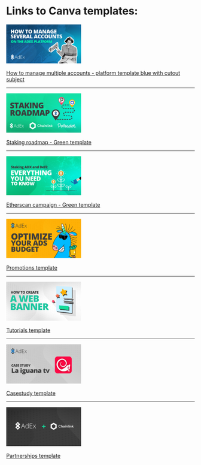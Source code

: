 **<h1>Links to Canva templates:</h1>**

<a href="https://www.canva.com/design/DAEH9e2OaII/share/preview?token=XkznY3NGXDPH4W6eaOPTvw&role=EDITOR&utm_content=DAEH9e2OaII&utm_campaign=designshare&utm_medium=link&utm_source=sharebutton"><img src="/artwork/featured%20image%20templates/How%20to%20manage%20several%20accounts2.png" width="200"></a>

[How to manage multiple accounts - platform template blue with cutout subject](https://www.canva.com/design/DAEH9e2OaII/share/preview?token=XkznY3NGXDPH4W6eaOPTvw&role=EDITOR&utm_content=DAEH9e2OaII&utm_campaign=designshare&utm_medium=link&utm_source=sharebutton)

---

<a href="#"><img src="/artwork/featured%20image%20templates/Staking%20roadmap-green2.png" width="200"></a>

[Staking roadmap - Green template](https://www.canva.com/design/DAEH80wxe84/-XtsdBRTwul6N_mra74ixw/view?utm_content=DAEH80wxe84&utm_campaign=designshare&utm_medium=link&utm_source=homepage_design_menu)

---

<a href="#"><img src="/artwork/featured%20image%20templates/Etherscan%20campaign.png" width="200"></a>

[Etherscan campaign - Green template](https://www.canva.com/design/DAEOVd9OVLY/w_tT7dNBkJWUEejDTlVuLw/view?utm_content=DAEOVd9OVLY&utm_campaign=designshare&utm_medium=link&utm_source=homepage_design_menu)

---

<a href="#"><img src="/artwork/featured%20image%20templates/Promotions-template.png" width="200"></a>

[Promotions template](https://www.canva.com/design/DAEOVcvWlQ4/Kn4Ec9xp2asrrSsBgmPzxA/view?utm_content=DAEOVcvWlQ4&utm_campaign=designshare&utm_medium=link&utm_source=homepage_design_menu)

---

<a href="#"><img src="/artwork/featured%20image%20templates/Tutorials-template.png" width="200"></a>

[Tutorials template](https://www.canva.com/design/DAEOVflMcVI/MCCNt6RPR-bXHzZfY7cuzA/view?utm_content=DAEOVflMcVI&utm_campaign=designshare&utm_medium=link&utm_source=homepage_design_menu)

---

<a href="#"><img src="/artwork/featured%20image%20templates/case-study.png" width="200"></a>

[Casestudy template](https://www.canva.com/design/DAEOVX2Qf2o/ql_YN6cFl45voNhBPJJTYg/view?utm_content=DAEOVX2Qf2o&utm_campaign=designshare&utm_medium=link&utm_source=homepage_design_menu)

---

<a href="#"><img src="/artwork/featured%20image%20templates/Partnerships.png" width="200"></a>

[Partnerships template](https://www.canva.com/design/DAEOVeimo4w/QvVeGDD3aT2crve3mlGBUg/view?utm_content=DAEOVeimo4w&utm_campaign=designshare&utm_medium=link&utm_source=homepage_design_menu)

